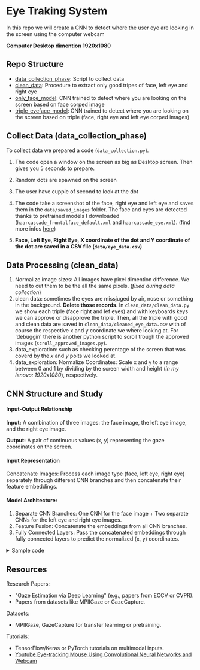 # Eye Traking System

In this repo we will create a CNN to detect where the user eye are looking in the screen using the computer webcam

**Computer Desktop dimention 1920x1080**

## Repo Structure

- [data_collection_phase](https://github.com/GRINGOLOCO7/Eye_Traking/tree/main/data_collection_phase): Script to collect data
- [clean_data](https://github.com/GRINGOLOCO7/Eye_Traking/tree/main/clean_data): Procedure to extract only good tripes of face, left eye and right eye
- [only_face_model](https://github.com/GRINGOLOCO7/Eye_Traking/tree/main/only_face_model): CNN trained to detect where you are looking on the screen based on face corped image
- [triple_eyeface_model](https://github.com/GRINGOLOCO7/Eye_Traking/tree/main/triple_eyeface_model): CNN trained to detect where you are looking on the screen based on triple (face, right eye and left eye corped images)

## Collect Data (data_collection_phase)

To collect data we prepared a code (`data_collection.py`).

1. The code open a window on the screen as big as Desktop screen. Then gives you 5 seconds to prepare.

2. Random dots are spawned on the screen

3. The user have cupple of second to look at the dot

4. The code take a screenshot of the face, right eye and left eye and saves them in the `data/saved_images` folder. The face and eyes are detected thanks to pretrained models I downloaded (`haarcascade_frontalface_default.xml` and `haarcascade_eye.xml`). (find more infos [here](https://www.geeksforgeeks.org/opencv-python-program-face-detection/))

5. **Face, Left Eye, Right Eye, X coordinate of the dot and Y coordinate of the dot are saved in a CSV file (`data/eye_data.csv`)**


## Data Processing (clean_data)
1. Normalize image sizes: All images have pixel dimention difference. We need to cut them to be the all the same pixels. (_fixed during data collection_)
1. clean data: sometimes the eyes are missjuged by air, nose or something in the background. **Delete those records**. In `clean_data/clean_data.py` we show each triple (face right and lef eyes) and with keyboards keys we can approve or disapprove the triple. Then, all the triple with good and clean data are saved in `clean_data/cleaned_eye_data.csv` with of course the respective x and y coordinate we where looking at. For 'debuggin' there is another python script to scroll trough the approved images (`scroll_approved_images.py`).
1. data_exploration: such as checking perentage of the screen that was coverd by the _x_ and _y_ poits we looked at.
2. data_exploration: Normalize Coordinates: Scale x and y to a range between 0 and 1 by dividing by the screen width and height (_in my lenovo: 1920x1080_), respectively.

## CNN Structure and Study

#### Input-Output Relationship

**Input:** A combination of three images: the face image, the left eye image, and the right eye image.

**Output:** A pair of continuous values (x, y) representing the gaze coordinates on the screen.

#### Input Representation
Concatenate Images: Process each image type (face, left eye, right eye) separately through different CNN branches and then concatenate their feature embeddings.

#### Model Architecture:
1. Separate CNN Branches: One CNN for the face image + Two separate CNNs for the left eye and right eye images.
2. Feature Fusion: Concatenate the embeddings from all CNN branches.
3. Fully Connected Layers: Pass the concatenated embeddings through fully connected layers to predict the normalized (x, y) coordinates.
<details>
  <summary>Sample code</summary>

    ```python
    import tensorflow as tf
    from tensorflow.keras import layers, models

    # Define CNN for processing images
    def create_cnn(input_shape):
        model = models.Sequential([
            layers.Conv2D(32, (3, 3), activation='relu', input_shape=input_shape),
            layers.MaxPooling2D((2, 2)),
            layers.Conv2D(64, (3, 3), activation='relu'),
            layers.MaxPooling2D((2, 2)),
            layers.Conv2D(128, (3, 3), activation='relu'),
            layers.Flatten(),
            layers.Dense(128, activation='relu'),
        ])
        return model

    # Input shapes
    face_input = layers.Input(shape=(64, 64, 3))  # Example shape for face
    left_eye_input = layers.Input(shape=(32, 32, 3))  # Example shape for left eye
    right_eye_input = layers.Input(shape=(32, 32, 3))  # Example shape for right eye

    # Create CNN branches
    face_branch = create_cnn((64, 64, 3))(face_input)
    left_eye_branch = create_cnn((32, 32, 3))(left_eye_input)
    right_eye_branch = create_cnn((32, 32, 3))(right_eye_input)

    # Concatenate features
    concatenated = layers.Concatenate()([face_branch, left_eye_branch, right_eye_branch])

    # Fully connected layers
    fc = layers.Dense(256, activation='relu')(concatenated)
    fc = layers.Dense(128, activation='relu')(fc)
    output = layers.Dense(2, activation='linear')(fc)  # Predict (x, y)

    # Build model
    model = models.Model(inputs=[face_input, left_eye_input, right_eye_input], outputs=output)
    model.compile(optimizer='adam', loss='mean_squared_error', metrics=['mae'])

    model.summary()
    ```

</details>

## Resources

Research Papers:

- "Gaze Estimation via Deep Learning" (e.g., papers from ECCV or CVPR).
- Papers from datasets like MPIIGaze or GazeCapture.

Datasets:

- MPIIGaze, GazeCapture for transfer learning or pretraining.

Tutorials:

- TensorFlow/Keras or PyTorch tutorials on multimodal inputs.
- [Youtube Eye-tracking Mouse Using Convolutional Neural Networks and Webcam](https://www.youtube.com/watch?v=iV9ZkvdsL7I)

